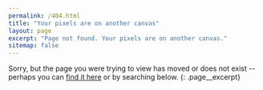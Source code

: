 ```yaml
---
permalink: /404.html
title: "Your pixels are on another canvas"
layout: page
excerpt: "Page not found. Your pixels are on another canvas."
sitemap: false
---
```


Sorry, but the page you were trying to view has moved or does not exist -- perhaps you can [find it here](/sitemap/ "sitemap") or by searching below.
{: .page__excerpt}

<div class="hidden">
  <script type="text/javascript">
    ga('send', 'event', '404', '', '{{ page.url }}');
  </script>
</div>

<div class="typed__secondary">
  <script type="text/javascript">
    var GOOG_FIXURL_LANG = 'en';
    var GOOG_FIXURL_SITE = '{{ site.url }}'
  </script>
  <script type="text/javascript" src="https://linkhelp.clients.google.com/tbproxy/lh/wm/fixurl.js"></script>
</div>
